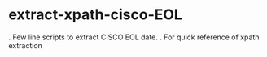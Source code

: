 # extract-xpath-cisco-EOL

. Few line scripts to extract CISCO EOL date.
. For quick reference of xpath extraction 
